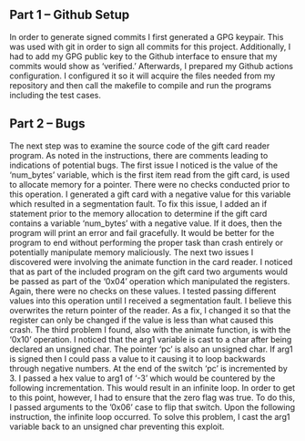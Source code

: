 ## Part 1 – Github Setup

In order to generate signed commits I first generated a GPG keypair. This was used with git in order to
sign all commits for this project. Additionally, I had to add my GPG public key to the Github interface to
ensure that my commits would show as ‘verified.’ Afterwards, I prepared my Github actions
configuration. I configured it so it will acquire the files needed from my repository and then call the
makefile to compile and run the programs including the test cases.

## Part 2 – Bugs
The next step was to examine the source code of the gift card reader program. As noted in the
instructions, there are comments leading to indications of potential bugs.
The first issue I noticed is the value of the ‘num_bytes’ variable, which is the first item read from the gift
card, is used to allocate memory for a pointer. There were no checks conducted prior to this operation. I
generated a gift card with a negative value for this variable which resulted in a segmentation fault. To fix
this issue, I added an if statement prior to the memory allocation to determine if the gift card contains a
variable ‘num_bytes’ with a negative value. If it does, then the program will print an error and fail
gracefully. It would be better for the program to end without performing the proper task than crash
entirely or potentially manipulate memory maliciously.
The next two issues I discovered were involving the animate function in the card reader. I noticed that as
part of the included program on the gift card two arguments would be passed as part of the ‘0x04’
operation which manipulated the registers. Again, there were no checks on these values. I tested
passing different values into this operation until I received a segmentation fault. I believe this overwrites
the return pointer of the reader. As a fix, I changed it so that the register can only be changed if the
value is less than what caused this crash.
The third problem I found, also with the animate function, is with the ‘0x10’ operation. I noticed that the
arg1 variable is cast to a char after being declared an unsigned char. The pointer ‘pc’ is also an unsigned
char. If arg1 is signed then I could pass a value to it causing it to loop backwards through negative
numbers. At the end of the switch ‘pc’ is incremented by 3. I passed a hex value to arg1 of ‘-3’ which
would be countered by the following incrementation. This would result in an infinite loop. In order to
get to this point, however, I had to ensure that the zero flag was true. To do this, I passed arguments to
the ’0x06’ case to flip that switch. Upon the following instruction, the infinite loop occurred. To solve
this problem, I cast the arg1 variable back to an unsigned char preventing this exploit.